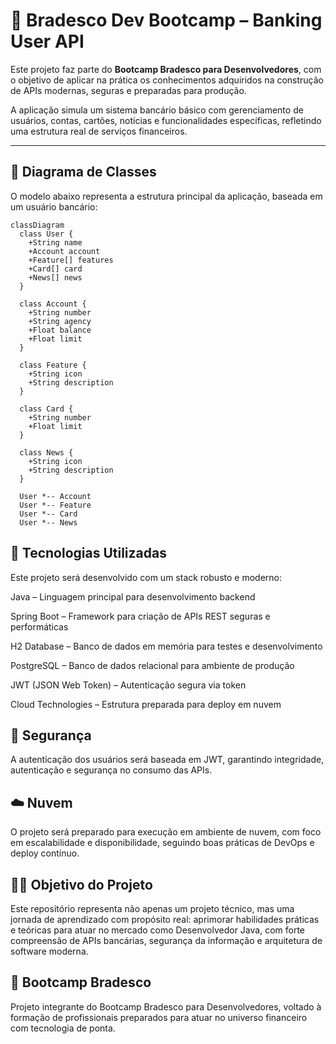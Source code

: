 # 🏦 Bradesco Dev Bootcamp – Banking User API

Este projeto faz parte do **Bootcamp Bradesco para Desenvolvedores**, com o objetivo de aplicar na prática os conhecimentos adquiridos na construção de APIs modernas, seguras e preparadas para produção.

A aplicação simula um sistema bancário básico com gerenciamento de usuários, contas, cartões, notícias e funcionalidades específicas, refletindo uma estrutura real de serviços financeiros.

---

## 📌 Diagrama de Classes

O modelo abaixo representa a estrutura principal da aplicação, baseada em um usuário bancário:

```mermaid
classDiagram
  class User {
    +String name
    +Account account
    +Feature[] features
    +Card[] card
    +News[] news
  }

  class Account {
    +String number
    +String agency
    +Float balance
    +Float limit
  }

  class Feature {
    +String icon
    +String description
  }

  class Card {
    +String number
    +Float limit
  }

  class News {
    +String icon
    +String description
  }

  User *-- Account
  User *-- Feature
  User *-- Card
  User *-- News
```
## 🚀 Tecnologias Utilizadas
Este projeto será desenvolvido com um stack robusto e moderno:

Java – Linguagem principal para desenvolvimento backend

Spring Boot – Framework para criação de APIs REST seguras e performáticas

H2 Database – Banco de dados em memória para testes e desenvolvimento

PostgreSQL – Banco de dados relacional para ambiente de produção

JWT (JSON Web Token) – Autenticação segura via token

Cloud Technologies – Estrutura preparada para deploy em nuvem

## 🔐 Segurança
A autenticação dos usuários será baseada em JWT, garantindo integridade, autenticação e segurança no consumo das APIs.

## ☁️ Nuvem
O projeto será preparado para execução em ambiente de nuvem, com foco em escalabilidade e disponibilidade, seguindo boas práticas de DevOps e deploy contínuo.

## 👨‍💻 Objetivo do Projeto
Este repositório representa não apenas um projeto técnico, mas uma jornada de aprendizado com propósito real: aprimorar habilidades práticas e teóricas para atuar no mercado como Desenvolvedor Java, com forte compreensão de APIs bancárias, segurança da informação e arquitetura de software moderna.

## 💼 Bootcamp Bradesco
Projeto integrante do Bootcamp Bradesco para Desenvolvedores, voltado à formação de profissionais preparados para atuar no universo financeiro com tecnologia de ponta.
